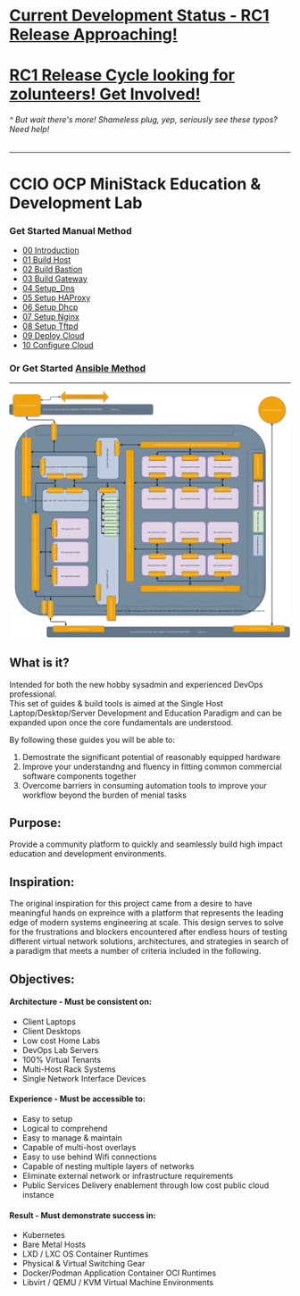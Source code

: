 # [Current Development Status - RC1 Release Approaching!](/00_introduction.md)
# [RC1 Release Cycle looking for zolunteers! Get Involved!](https://github.com/containercraft/ocp-mini-stack/projects/1)
######  ^ But wait there's more! Shameless plug, yep, seriously see these typos? Need help!
---------------------------------------------------------------------------------
# CCIO OCP MiniStack Education & Development Lab
### Get Started Manual Method
  + [00 Introduction]
  + [01 Build Host]
  + [02 Build Bastion]
  + [03 Build Gateway]
  + [04 Setup_Dns]
  + [05 Setup HAProxy]
  + [06 Setup Dhcp]
  + [07 Setup Nginx]
  + [08 Setup Tftpd]
  + [09 Deploy Cloud]
  + [10 Configure Cloud]

### Or Get Started [Ansible Method]
---------------------------------------------------------------------------------
     
![CCIO_OCP MiniStack Lab_Diagram](zweb/drawio/master-ocp-mini-stack.svg)

## What is it?
Intended for both the new hobby sysadmin and experienced DevOps professional.    
This set of guides & build tools is aimed at the Single Host Laptop/Desktop/Server Development and Education Paradigm and can be expanded upon once the core fundamentals are understood.    
    
By following these guides you will be able to:    
  1. Demostrate the significant potential of reasonably equipped hardware    
  2. Improve your understandng and fluency in fitting common commercial software components together    
  3. Overcome barriers in consuming automation tools to improve your workflow beyond the burden of menial tasks    
    

## Purpose:

Provide a community platform to quickly and seamlessly build high impact education and development environments.    
    
## Inspiration:

The original inspiration for this project came from a desire to have meaningful hands 
on expreince with a platform that represents the leading edge of modern systems engineering 
at scale. This design serves to solve for the frustrations and blockers encountered after endless 
hours of testing different virtual network solutions, architectures, and strategies in 
search of a paradigm that meets a number of criteria included in the following.
    
## Objectives:    
    
#### Architecture -  Must be consistent on:
  + Client Laptops
  + Client Desktops
  + Low cost Home Labs
  + DevOps Lab Servers
  + 100% Virtual Tenants
  + Multi-Host Rack Systems
  + Single Network Interface Devices
    
#### Experience - Must be accessible to:    
  + Easy to setup
  + Logical to comprehend
  + Easy to manage & maintain
  + Capable of multi-host overlays
  + Easy to use behind Wifi connections
  + Capable of nesting multiple layers of networks
  + Eliminate external network or infrastructure requirements
  + Public Services Delivery enablement through low cost public cloud instance
    
#### Result - Must demonstrate success in:
  + Kubernetes
  + Bare Metal Hosts
  + LXD / LXC OS Container Runtimes
  + Physical & Virtual Switching Gear
  + Docker/Podman Application Container OCI Runtimes
  + Libvirt / QEMU / KVM Virtual Machine Environments

<!-- Markdown link & img dfn's -->
[Ansible Method]:/ansible/
[00 Introduction]:/00_Introduction.md
[01 Build Host]:/01_Build_Host.md
[02 Build Bastion]:/02_Build_Bastion.md
[03 Build Gateway]:/03_Build_Gateway.md
[04 Setup_Dns]:/04_Setup_DNS.md
[05 Setup HAProxy]:/05_Setup_HAProxy.md
[06 Setup Dhcp]:/06_Setup_DHCP.md
[07 Setup Nginx]:/07_Setup_Nginx.md
[08 Setup Tftpd]:/08_Setup_Tftpd.md
[09 Deploy Cloud]:/09_Deploy_Cloud.md
[10 Configure Cloud]:/10_Configure_Cloud.md
